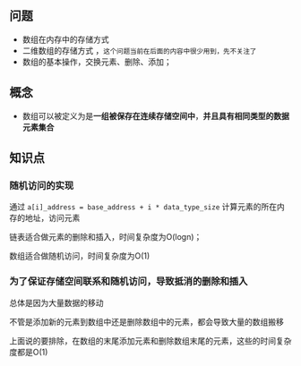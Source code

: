 ## 问题

- 数组在内存中的存储方式
- 二维数组的存储方式 ，`这个问题当前在后面的内容中很少用到，先不关注了`
- 数组的基本操作，交换元素、删除、添加；



## 概念

- 数组可以被定义为是**一组被保存在连续存储空间中**，**并且具有相同类型的数据元素集合**



##  知识点

### 随机访问的实现

通过 `a[i]_address = base_address + i * data_type_size` 计算元素的所在内存的地址，访问元素

链表适合做元素的删除和插入，时间复杂度为O(logn)；

数组适合做随机访问，时间复杂度为O(1)

### 为了保证存储空间联系和随机访问，导致抵消的删除和插入

总体是因为大量数据的移动

不管是添加新的元素到数组中还是删除数组中的元素，都会导致大量的数组搬移

上面说的要排除，在数组的末尾添加元素和删除数组末尾的元素，这些的时间复杂度都是O(1)










